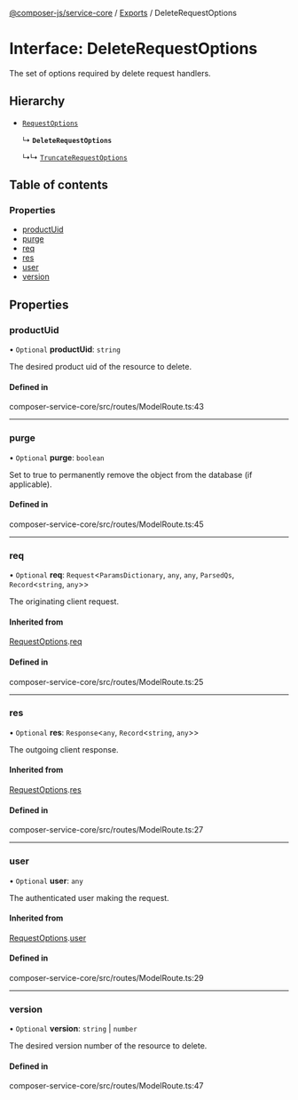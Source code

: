 [@composer-js/service-core](../README.md) / [Exports](../modules.md) / DeleteRequestOptions

# Interface: DeleteRequestOptions

The set of options required by delete request handlers.

## Hierarchy

- [`RequestOptions`](RequestOptions.md)

  ↳ **`DeleteRequestOptions`**

  ↳↳ [`TruncateRequestOptions`](TruncateRequestOptions.md)

## Table of contents

### Properties

- [productUid](DeleteRequestOptions.md#productuid)
- [purge](DeleteRequestOptions.md#purge)
- [req](DeleteRequestOptions.md#req)
- [res](DeleteRequestOptions.md#res)
- [user](DeleteRequestOptions.md#user)
- [version](DeleteRequestOptions.md#version)

## Properties

### productUid

• `Optional` **productUid**: `string`

The desired product uid of the resource to delete.

#### Defined in

composer-service-core/src/routes/ModelRoute.ts:43

___

### purge

• `Optional` **purge**: `boolean`

Set to true to permanently remove the object from the database (if applicable).

#### Defined in

composer-service-core/src/routes/ModelRoute.ts:45

___

### req

• `Optional` **req**: `Request`\<`ParamsDictionary`, `any`, `any`, `ParsedQs`, `Record`\<`string`, `any`\>\>

The originating client request.

#### Inherited from

[RequestOptions](RequestOptions.md).[req](RequestOptions.md#req)

#### Defined in

composer-service-core/src/routes/ModelRoute.ts:25

___

### res

• `Optional` **res**: `Response`\<`any`, `Record`\<`string`, `any`\>\>

The outgoing client response.

#### Inherited from

[RequestOptions](RequestOptions.md).[res](RequestOptions.md#res)

#### Defined in

composer-service-core/src/routes/ModelRoute.ts:27

___

### user

• `Optional` **user**: `any`

The authenticated user making the request.

#### Inherited from

[RequestOptions](RequestOptions.md).[user](RequestOptions.md#user)

#### Defined in

composer-service-core/src/routes/ModelRoute.ts:29

___

### version

• `Optional` **version**: `string` \| `number`

The desired version number of the resource to delete.

#### Defined in

composer-service-core/src/routes/ModelRoute.ts:47
